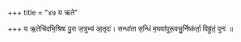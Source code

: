+++
title = "४७ य ऋते"

+++
य ऋ॒तेचि॑दभि॒श्रिषः॑ पु॒रा ज॒त्रुभ्य॑ आ॒तृदः॑। सन्धा॑ता स॒न्धिं म॒घवा॑पुरू॒वसु॒र्निष्क॑र्ता॒ विह्रु॑तं॒ पुनः॑ ॥